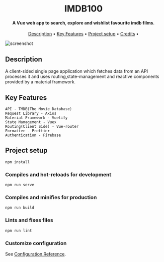 <h1 align="center">
  IMDB100
  <br>
</h1>

<h4 align="center">A Vue web app to search, explore and wishlist favourite imdb films.</h4>

<p align="center">
  <a href="#description">Description</a> •
  <a href="#key-features">Key Features</a> •
  <a href="#project setup">Project setup</a> •
  <a href="#credits">Credits</a> •
</p>

![screenshot](projectVideo/output.gif)

## Description

A client-sided single page application which fetches data from an API processes it and uses routing,state-management and reactive components provided by a material framework.


## Key Features

```
API - TMDB(The Movie Database)
Request Library - Axios
Material Framework - Vuetify
State Management - Vuex
Routing(Client Side) - Vue-router
Formatter - Prettier
Authentication - Firebase
```

## Project setup
```
npm install
```

### Compiles and hot-reloads for development
```
npm run serve
```

### Compiles and minifies for production
```
npm run build
```

### Lints and fixes files
```
npm run lint
```

### Customize configuration
See [Configuration Reference](https://cli.vuejs.org/config/).
